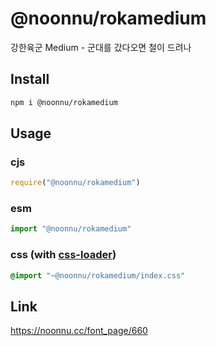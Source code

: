 # @noonnu/rokamedium
강한육군 Medium - 군대를 갔다오면 철이 드려나

## Install
```sh
npm i @noonnu/rokamedium
```
## Usage
### cjs
```js
require("@noonnu/rokamedium")
```
### esm
```js
import "@noonnu/rokamedium"
```
### css (with [css-loader](https://github.com/webpack-contrib/css-loader))
```css
@import "~@noonnu/rokamedium/index.css"
```

## Link
https://noonnu.cc/font_page/660